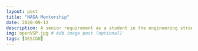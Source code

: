 ```yaml
---
layout: post
title: "NASA Mentorship"
date: 2020-09-12
description: A senior requirement as a student in the engineering strand at the Governor's School for Science and Technology (GSST),  I am required to do a mentorship. My mentorship is with a NASA Aerospace Engineer where I use Open VSP to explore designs for aircraft  # Add post description (optional)
img: openVSP.jpg # Add image post (optional)
tags: [DESIGN]
---
```






